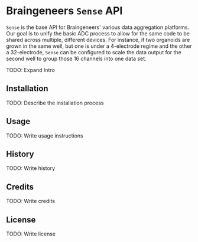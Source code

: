 # Braingeneers `Sense` API

`Sense` is the base API for Braingeneers' various data aggregation platforms. Our goal is to unify the basic ADC process to allow for the same code to be shared across multiple, different devices. For instance, if two organoids are grown in the same well, but one is under a 4-electrode regime and the other a 32-electrode, `Sense` can be configured to scale the data output for the second well to group those 16 channels into one data set.

TODO: Expand Intro

## Installation

TODO: Describe the installation process

## Usage

TODO: Write usage instructions

## History

TODO: Write history

## Credits

TODO: Write credits

## License

TODO: Write license
